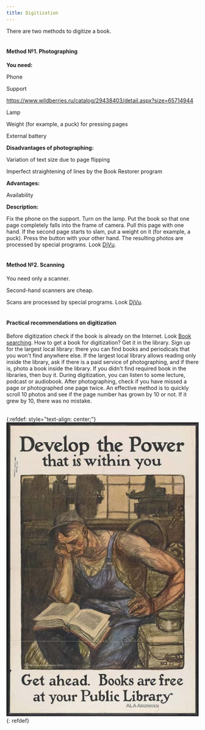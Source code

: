 ```yaml
---
title: Digitization
---
```


There are two methods to digitize a book.
<br><br>

#### Method №1. Photographing

**You need:**

Phone

Support

<https://www.wildberries.ru/catalog/29438403/detail.aspx?size=65714944>

Lamp

Weight (for example, a puck) for pressing pages

External battery

**Disadvantages of photographing:**

Variation of text size due to page flipping

Imperfect straightening of lines by the Book Restorer program

**Advantages:**

Availability

**Description:**

Fix the phone on the support. Turn on the lamp. Put the book so that one page completely falls into the frame of camera. Pull this page with one hand. If the second page starts to slam, put a weight on it (for example, a puck). Press the button with your other hand. The resulting photos are processed by special programs. Look [DjVu](/en/djvu).
<br><br>

#### Method №2. Scanning

You need only a scanner.

Second-hand scanners are cheap.

Scans are processed by special programs. Look [DjVu](/en/djvu).
<br><br>

#### Practical recommendations on digitization

Before digitization check if the book is already on the Internet. Look [Book searching](/en/book-searching). How to get a book for digitization? Get it in the library. Sign up for the largest local library: there you can find books and periodicals that you won't find anywhere else. If the largest local library allows reading only inside the library, ask if there is a paid service of photographing, and if there is, photo a book inside the library. If you didn't find required book in the libraries, then buy it. During digitization, you can listen to some lecture, podcast or audiobook. After photographing, check if you have missed a page or photographed one page twice. An effective method is to quickly scroll 10 photos and see if the page number has grown by 10 or not. If it grew by 10, there was no mistake.
<br><br>

{:refdef: style="text-align: center;"}
![Library](/images/libraryen.jpg)
{: refdef}
